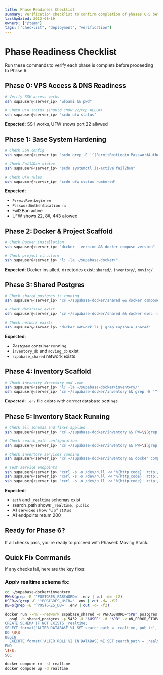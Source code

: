 ```yaml
---
title: Phase Readiness Checklist
summary: Verification checklist to confirm completion of phases 0-5 before proceeding to Phase 6
lastUpdated: 2025-08-19
owners: ["@team"]
tags: ["checklist", "deployment", "verification"]
---
```


# Phase Readiness Checklist

Run these commands to verify each phase is complete before proceeding to Phase 6.

## Phase 0: VPS Access & DNS Readiness
```bash
# Verify SSH access works
ssh supauser@<server_ip> "whoami && pwd"

# Check UFW status (should show 22/tcp ALLOW)
ssh supauser@<server_ip> "sudo ufw status"
```
**Expected**: SSH works, UFW shows port 22 allowed

## Phase 1: Base System Hardening
```bash
# Check SSH config
ssh supauser@<server_ip> "sudo grep -E '^(PermitRootLogin|PasswordAuthentication)' /etc/ssh/sshd_config"

# Check Fail2Ban status
ssh supauser@<server_ip> "sudo systemctl is-active fail2ban"

# Check UFW rules
ssh supauser@<server_ip> "sudo ufw status numbered"
```
**Expected**: 
- `PermitRootLogin no`
- `PasswordAuthentication no` 
- Fail2Ban active
- UFW shows 22, 80, 443 allowed

## Phase 2: Docker & Project Scaffold
```bash
# Check Docker installation
ssh supauser@<server_ip> "docker --version && docker compose version"

# Check project structure
ssh supauser@<server_ip> "ls -la ~/supabase-docker/"
```
**Expected**: Docker installed, directories exist: `shared/`, `inventory/`, `moving/`

## Phase 3: Shared Postgres
```bash
# Check shared postgres is running
ssh supauser@<server_ip> "cd ~/supabase-docker/shared && docker compose ps"

# Check databases exist
ssh supauser@<server_ip> "cd ~/supabase-docker/shared && docker exec -i \$(docker compose ps -q postgres) psql -U supabase -d postgres -c '\l' | grep -E '(inventory_db|moving_db)'"

# Check network exists
ssh supauser@<server_ip> "docker network ls | grep supabase_shared"
```
**Expected**: 
- Postgres container running
- `inventory_db` and `moving_db` exist
- `supabase_shared` network exists

## Phase 4: Inventory Scaffold
```bash
# Check inventory directory and .env
ssh supauser@<server_ip> "ls -la ~/supabase-docker/inventory/"
ssh supauser@<server_ip> "cd ~/supabase-docker/inventory && grep -E '^(POSTGRES_|PROJECT_NAME)' .env"
```
**Expected**: `.env` file exists with correct database settings

## Phase 5: Inventory Stack Running
```bash
# Check all schemas and fixes applied
ssh supauser@<server_ip> "cd ~/supabase-docker/inventory && PW=\$(grep POSTGRES_PASSWORD .env | cut -d= -f2) && docker exec -i shared-postgres-1 psql -U supabase -d inventory_db -c '\dn' | grep -E '(auth|_realtime)'"

# Check search_path configuration
ssh supauser@<server_ip> "cd ~/supabase-docker/inventory && PW=\$(grep POSTGRES_PASSWORD .env | cut -d= -f2) && docker exec -i shared-postgres-1 psql -U supabase -d inventory_db -c 'SHOW search_path'"

# Check inventory services running
ssh supauser@<server_ip> "cd ~/supabase-docker/inventory && docker compose ps"

# Test service endpoints
ssh supauser@<server_ip> "curl -s -o /dev/null -w '%{http_code}' http://127.0.0.1:5555/health"
ssh supauser@<server_ip> "curl -s -o /dev/null -w '%{http_code}' http://127.0.0.1:5512"
ssh supauser@<server_ip> "curl -s -o /dev/null -w '%{http_code}' http://127.0.0.1:54340/api/health"
```
**Expected**:
- `auth` and `_realtime` schemas exist
- search_path shows `_realtime, public`
- All services show "Up" status
- All endpoints return 200

## Ready for Phase 6?
If all checks pass, you're ready to proceed with Phase 6: Moving Stack.

## Quick Fix Commands
If any checks fail, here are the key fixes:

### Apply realtime schema fix:
```bash
cd ~/supabase-docker/inventory
PW=$(grep -E '^POSTGRES_PASSWORD=' .env | cut -d= -f2)
USER=$(grep -E '^POSTGRES_USER=' .env | cut -d= -f2)
DB=$(grep -E '^POSTGRES_DB=' .env | cut -d= -f2)

docker run --rm --network supabase_shared -e PGPASSWORD="$PW" postgres:15 \
  psql -h shared_postgres -p 5432 -U "$USER" -d "$DB" -v ON_ERROR_STOP=1 <<SQL
CREATE SCHEMA IF NOT EXISTS _realtime;
SELECT format('ALTER DATABASE %I SET search_path = _realtime, public', '$DB') \gexec
DO \$\$
BEGIN
  EXECUTE format('ALTER ROLE %I IN DATABASE %I SET search_path = _realtime, public', '$USER', '$DB');
END
\$\$;
SQL

docker compose rm -sf realtime
docker compose up -d realtime
```
